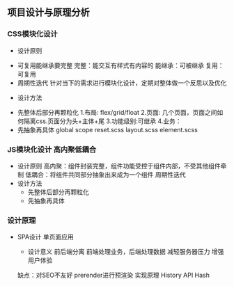 ## 项目设计与原理分析

### CSS模块化设计
+ 设计原则
 - 可复用能继承要完整
   完整：能交互有样式有内容的
   能继承：可被继承
   复用：可复用
 - 周期性迭代
   针对当下的需求进行模块化设计，定期对整体做一个反思以及优化
+ 设计方法
 - 先整体后部分再颗粒化
   1.布局: flex/grid/float
   2.页面: 几个页面，页面之间如何隔离css.页面分为头+主体+尾
   3.功能级别:可继承
   4.业务：
 - 先抽象再具体  global scope
   reset.scss
   layout.scss
   element.scss
### JS模块化设计  高内聚低耦合
+ 设计原则
  高内聚：组件封装完整，组件功能受控于组件内部，不受其他组件牵制
  低耦合：将组件共同部分抽象出来成为一个组件
  周期性迭代
+ 设计方法
  - 先整体后部分再颗粒化
  - 先抽象再具体
### 设计原理
+ SPA设计  单页面应用
  + 设计意义
  前后端分离  前端处理业务，后端处理数据
  减轻服务器压力
  增强用户体验

  缺点：对SEO不友好  prerender进行预渲染
  实现原理
  History API
  Hash


